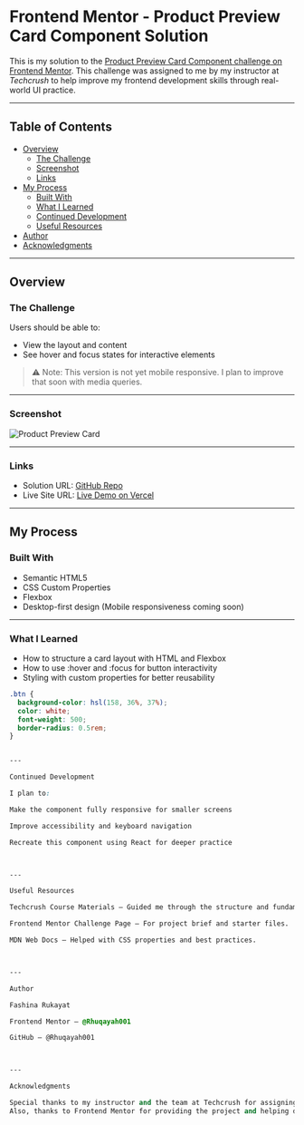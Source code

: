 # Frontend Mentor - Product Preview Card Component Solution

This is my solution to the [Product Preview Card Component challenge on Frontend Mentor](https://www.frontendmentor.io/solutions/product-card-design-challenge-yiRqqyyiGw). This challenge was assigned to me by my instructor at *Techcrush* to help improve my frontend development skills through real-world UI practice.

---

## Table of Contents

- [Overview](#overview)
  - [The Challenge](#the-challenge)
  - [Screenshot](#screenshot)
  - [Links](#links)
- [My Process](#my-process)
  - [Built With](#built-with)
  - [What I Learned](#what-i-learned)
  - [Continued Development](#continued-development)
  - [Useful Resources](#useful-resources)
- [Author](#author)
- [Acknowledgments](#acknowledgments)

---

## Overview

### The Challenge

Users should be able to:

- View the layout and content
- See hover and focus states for interactive elements

> ⚠️ Note: This version is not yet mobile responsive. I plan to improve that soon with media queries.

---

### Screenshot

![Product Preview Card](./)

---

### Links

- Solution URL: [GitHub Repo](https://github.com/Rhuqayah001/PRODUCT-CARD)
- Live Site URL: [Live Demo on Vercel](https://your-project-name.vercel.app)

---

## My Process

### Built With

- Semantic HTML5
- CSS Custom Properties
- Flexbox
- Desktop-first design (Mobile responsiveness coming soon)

---

### What I Learned

- How to structure a card layout with HTML and Flexbox
- How to use :hover and :focus for button interactivity
- Styling with custom properties for better reusability

```css
.btn {
  background-color: hsl(158, 36%, 37%);
  color: white;
  font-weight: 500;
  border-radius: 0.5rem;
}


---

Continued Development

I plan to:

Make the component fully responsive for smaller screens

Improve accessibility and keyboard navigation

Recreate this component using React for deeper practice



---

Useful Resources

Techcrush Course Materials – Guided me through the structure and fundamentals of this project.

Frontend Mentor Challenge Page – For project brief and starter files.

MDN Web Docs – Helped with CSS properties and best practices.



---

Author

Fashina Rukayat

Frontend Mentor – @Rhuqayah001

GitHub – @Rhuqayah001



---

Acknowledgments

Special thanks to my instructor and the team at Techcrush for assigning this challenge and supporting my learning journey.
Also, thanks to Frontend Mentor for providing the project and helping developers like me grow through hands-on practice.



